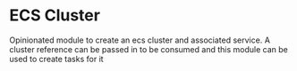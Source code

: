 # ECS Cluster

Opinionated module to create an ecs cluster and associated service. A cluster reference can be passed in to be consumed
and this module can be used to create tasks for it
